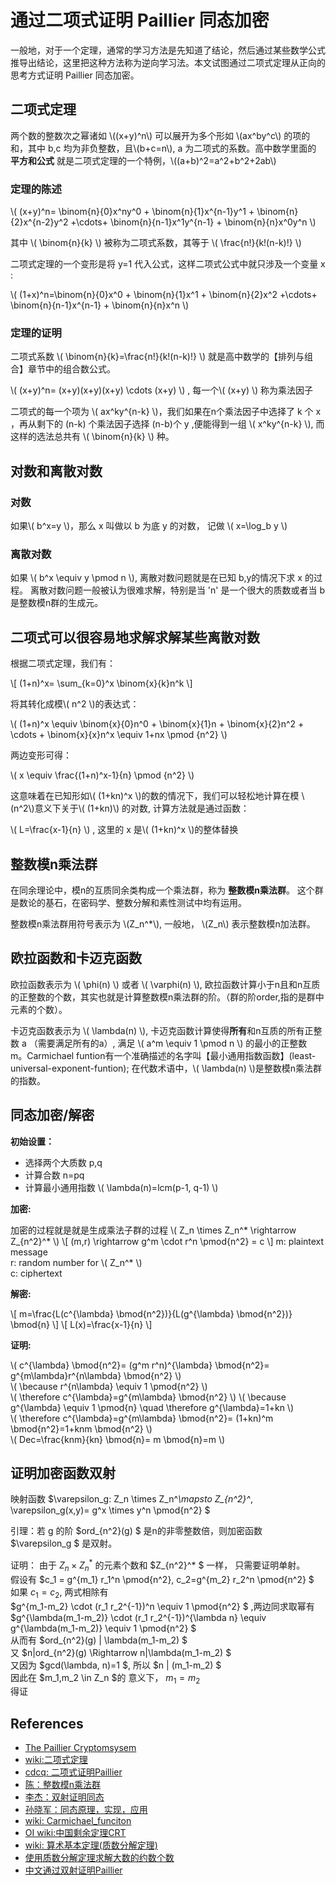 # 通过二项式证明 Paillier 同态加密

一般地，对于一个定理，通常的学习方法是先知道了结论，然后通过某些数学公式推导出结论，这里把这种方法称为逆向学习法。本文试图通过二项式定理从正向的思考方式证明 Paillier 同态加密。

## 二项式定理

两个数的整数次之幂诸如 \\((x+y)^n\\) 可以展开为多个形如 \\(ax^by^c\\) 的项的和，其中 b,c 均为非负整数，且\\(b+c=n\\), a 为二项式的系数。高中数学里面的 **平方和公式** 就是二项式定理的一个特例，\\((a+b)^2=a^2+b^2+2ab\\)

### 定理的陈述

\\( (x+y)^n= \binom{n}{0}x^ny^0 + \binom{n}{1}x^{n-1}y^1 + \binom{n}{2}x^{n-2}y^2 +\cdots+ \binom{n}{n-1}x^1y^{n-1} + \binom{n}{n}x^0y^n \\)

其中 \\( \binom{n}{k} \\) 被称为二项式系数，其等于 \\( \frac{n!}{k!(n-k)!} \\)

二项式定理的一个变形是将 y=1 代入公式，这样二项式公式中就只涉及一个变量 x :

\\( (1+x)^n=\binom{n}{0}x^0 + \binom{n}{1}x^1 + \binom{n}{2}x^2 +\cdots+ \binom{n}{n-1}x^{n-1} + \binom{n}{n}x^n \\)

### 定理的证明

二项式系数  \\( \binom{n}{k}=\frac{n!}{k!(n-k)!} \\) 就是高中数学的【排列与组合】章节中的组合数公式。

\\( (x+y)^n= (x+y)(x+y)(x+y) \cdots (x+y) \\) , 每一个\\( (x+y) \\) 称为乘法因子

二项式的每一个项为 \\( ax^ky^{n-k} \\)，我们如果在n个乘法因子中选择了 k 个 x ，再从剩下的 (n-k) 个乘法因子选择 (n-b)个 y ,便能得到一组 \\( x^ky^{n-k} \\), 而这样的选法总共有 \\( \binom{n}{k} \\) 种。

## 对数和离散对数

### 对数

如果\\( b^x=y \\)，那么 x 叫做以 b 为底 y 的对数， 记做 \\( x=\log_b y \\)

### 离散对数

如果 \\( b^x  \equiv y \pmod n \\), 离散对数问题就是在已知 b,y的情况下求 x 的过程。
离散对数问题一般被认为很难求解，特别是当 'n' 是一个很大的质数或者当 b 是整数模n群的生成元。

## 二项式可以很容易地求解求解某些离散对数

根据二项式定理，我们有：

\\[ (1+n)^x= \sum_{k=0}^x \binom{x}{k}n^k \\]

将其转化成模\\( n^2 \\)的表达式：

\\( (1+n)^x \equiv \binom{x}{0}n^0 + \binom{x}{1}n + \binom{x}{2}n^2 + \cdots + \binom{x}{x}n^x \equiv 1+nx \pmod {n^2} \\)

两边变形可得：

\\( x \equiv \frac{(1+n)^x-1}{n} \pmod {n^2} \\)

这意味着在已知形如\\( (1+kn)^x \\)的数的情况下，我们可以轻松地计算在模 \\(n^2\\)意义下关于\\( (1+kn)\\) 的对数, 计算方法就是通过函数：

\\( L=\frac{x-1}{n} \\) , 这里的 x 是\\( (1+kn)^x \\)的整体替换

## 整数模n乘法群

在同余理论中，模n的互质同余类构成一个乘法群，称为 **整数模n乘法群**。 这个群是数论的基石，在密码学、整数分解和素性测试中均有运用。

整数模n乘法群用符号表示为 \\(Z_n^*\\), 一般地， \\(Z_n\\) 表示整数模n加法群。

## 欧拉函数和卡迈克函数

欧拉函数表示为 \\( \phi(n) \\) 或者 \\( \varphi(n) \\), 欧拉函数计算小于n且和n互质的正整数的个数，其实也就是计算整数模n乘法群的阶。（群的阶order,指的是群中元素的个数）。

卡迈克函数表示为 \\( \lambda(n) \\), 卡迈克函数计算使得**所有**和n互质的所有正整数 a （需要满足所有的a）, 满足 \\( a^m \equiv 1 \pmod n \\) 的最小的正整数 m。Carmichael funtion有一个准确描述的名字叫【最小通用指数函数】(least-universal-exponent-funtion);
在代数术语中，\\( \lambda(n) \\)是整数模n乘法群的指数。

## 同态加密/解密

**初始设置：**

* 选择两个大质数 p,q
* 计算合数 n=pq
* 计算最小通用指数 \\( \lambda(n)=lcm(p-1, q-1) \\)

**加密:**

加密的过程就是就是生成乘法子群的过程 \\( Z_n \times Z_n^\* \rightarrow Z_{n^2}^\*  \\)
\\[ (m,r) \rightarrow g^m \cdot r^n \pmod{n^2} = c \\]
m: plaintext message \
r: random number for \\( Z_n^\* \\) \
c: ciphertext

**解密:**

\\[ m=\frac{L(c^{\lambda} \bmod{n^2})}{L(g^{\lambda} \bmod{n^2})} \bmod{n} \\]
\\[ L(x)=\frac{x-1}{n} \\]

**证明:**

\\( c^{\lambda} \bmod{n^2}= (g^m r^n)^{\lambda} \bmod{n^2}= g^{m\lambda}r^{n\lambda} \bmod{n^2} \\) \
\\( \because r^{n\lambda} \equiv 1 \pmod{n^2}  \\)  \
\\( \therefore c^{\lambda}=g^{m\lambda} \bmod{n^2} \\)
\\( \because g^{\lambda} \equiv 1 \pmod{n} \quad \therefore g^{\lambda}=1+kn \\)   \
\\( \therefore c^{\lambda}=g^{m\lambda} \bmod{n^2}= (1+kn)^m \bmod{n^2}=1+knm \bmod{n^2} \\)  \
\\( Dec=\frac{knm}{kn} \bmod{n}= m \bmod{n}=m \\)

## 证明加密函数双射

映射函数 $\varepsilon_g: Z_n \times Z_n^*\mapsto Z_{n^2}^*, \varepsilon_g(x,y)= g^x \times y^n \pmod{n^2} $

引理：若 g 的阶 $ord_{n^2}(g) $ 是n的非零整数倍，则加密函数 $\varepsilon_g $ 是双射。

证明： 由于 $Z_n \times Z_n^*$ 的元素个数和 $Z_{n^2}^* $ 一样， 只需要证明单射。  \
假设有 $c_1 = g^{m_1} r_1^n \pmod{n^2}, c_2=g^{m_2} r_2^n \pmod{n^2} $    \
如果 $c_1 = c_2$, 两式相除有 \
$g^{m_1-m_2} \cdot (r_1 r_2^{-1})^n \equiv 1 \pmod{n^2} $ ,两边同求取幂有 \
$g^{\lambda(m_1-m_2)} \cdot (r_1 r_2^{-1})^{\lambda n} \equiv g^{\lambda(m_1-m_2)} \equiv 1 \pmod{n^2} $  \
从而有 $ord_{n^2}(g) | \lambda(m_1-m_2) $ \
又 $n|ord_{n^2}(g) \Rightarrow n|\lambda(m_1-m_2) $ \
又因为 $gcd(\lambda, n)=1 $, 所以 $n | (m_1-m_2) $  \
因此在 $m_1,m_2 \in Z_n $的 意义下， $m_1=m_2$ \
得证

## References

* [The Paillier Cryptomsysem](https://s68aa858fd10b80a7.jimcontent.com/download/version/0/module/4931760061/name/paillier.pdf)
* [wiki:二项式定理](https://zh.wikipedia.org/zh-hans/%E4%BA%8C%E9%A1%B9%E5%BC%8F%E5%AE%9A%E7%90%86)
* [cdcq: 二项式证明Paillier](https://cdcq.github.io/2022/04/17/20220417a/)
* [陈：整数模n乘法群](https://chenliang.org/2021/03/04/multiplicative-group-of-integers-modulo-n/)
* [李杰：双射证明同态](https://zhuanlan.zhihu.com/p/514305058)
* [孙晓军：同态原理，实现，应用](https://blog.csdn.net/gameboxer/article/details/126948240)
* [wiki: Carmichael_funciton](https://en.wikipedia.org/wiki/Carmichael_function)
* [OI wiki:中国剩余定理CRT](https://oi-wiki.org/math/number-theory/crt/)
* [wiki: 算术基本定理(质数分解定理)](https://en.wikipedia.org/wiki/Fundamental_theorem_of_arithmetic)
* [使用质数分解定理求解大数的约数个数](https://www.cnblogs.com/wkfvawl/p/9911083.html)
* [中文通过双射证明Paillier](https://www.cnblogs.com/coming1890/p/14561487.html)
